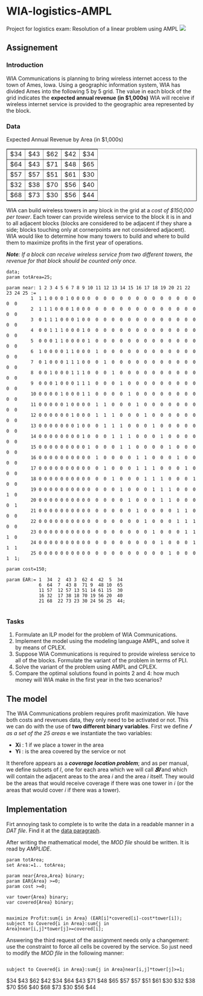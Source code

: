 # WIA-logistics-AMPL
Project for logistics exam: Resolution of a linear problem using AMPL
<img src="https://www.artelys.com/wp-content/uploads/2018/11/ampl.png"/>

## Assignement

### Introduction
WIA Communications is planning to bring wireless internet access to the town of Ames, Iowa. Using a geographic information system, WIA has divided Ames into the following 5 by 5 grid. The value in each block of the grid indicates the **expected annual revenue (in $1,000s)** WIA will receive if wireless internet service is provided to the geographic area represented by the block.

### Data 
Expected Annual Revenue by Area (in $1,000s)


<div>
<table border="1"style="text-align: center;">
  <tr><td .bg-yellow> $34</td><td> 	$43</td><td> 	$62 </td><td>	$42</td><td> 	$34</td></tr>
  <tr><td>$64</td><td>$43</td><td> 	$71</td><td> 	$48</td><td> 	$65</td></tr>
  <tr><td>$57</td><td>	$57</td><td> 	$51 </td><td>	$61</td><td> 	$30</td></tr>
  <tr><td>$32</td><td>	$38</td><td> 	$70</td><td> 	$56</td><td> 	$40</td></tr>
  <tr><td>$68</td><td> 	$73</td><td> 	$30</td><td> 	$56 </td><td>	$44</td></tr>
  </table>
</div>


WIA can build wireless towers in any block in the grid at a *cost of $150,000 per tower*. Each tower can provide wireless service to the block it is in and to all adjacent blocks (blocks are considered to be adjacent if they share a side; blocks touching only at cornerpoints are not considered adjacent). WIA would like to determine how many towers to build and where to build them to maximize profits in the first year of operations. 

***Note**: If a block can receive wireless service from two different towers, the revenue for that block should be counted only once.*

```DAT
data;
param totArea=25;
 
param near: 1 2 3 4 5 6 7 8 9 10 11 12 13 14 15 16 17 18 19 20 21 22 23 24 25 :=
         1  1 1 0 0 0 1 0 0 0 0  0  0  0  0  0  0  0  0  0  0  0  0  0  0  0
         2  1 1 1 0 0 0 1 0 0 0  0  0  0  0  0  0  0  0  0  0  0  0  0  0  0
         3  0 1 1 1 0 0 0 1 0 0  0  0  0  0  0  0  0  0  0  0  0  0  0  0  0
         4  0 0 1 1 1 0 0 0 1 0  0  0  0  0  0  0  0  0  0  0  0  0  0  0  0
         5  0 0 0 1 1 0 0 0 0 1  0  0  0  0  0  0  0  0  0  0  0  0  0  0  0
         6  1 0 0 0 0 1 1 0 0 0  1  0  0  0  0  0  0  0  0  0  0  0  0  0  0 
         7  0 1 0 0 0 1 1 1 0 0  0  1  0  0  0  0  0  0  0  0  0  0  0  0  0
         8  0 0 1 0 0 0 1 1 1 0  0  0  1  0  0  0  0  0  0  0  0  0  0  0  0
         9  0 0 0 1 0 0 0 1 1 1  0  0  0  1  0  0  0  0  0  0  0  0  0  0  0
         10 0 0 0 0 1 0 0 0 1 1  0  0  0  0  1  0  0  0  0  0  0  0  0  0  0
         11 0 0 0 0 0 1 0 0 0 0  1  1  0  0  0  1  0  0  0  0  0  0  0  0  0
         12 0 0 0 0 0 0 1 0 0 0  1  1  1  0  0  0  1  0  0  0  0  0  0  0  0
         13 0 0 0 0 0 0 0 1 0 0  0  1  1  1  0  0  0  1  0  0  0  0  0  0  0
         14 0 0 0 0 0 0 0 0 1 0  0  0  1  1  1  0  0  0  1  0  0  0  0  0  0
         15 0 0 0 0 0 0 0 0 0 1  0  0  0  1  1  0  0  0  0  1  0  0  0  0  0
         16 0 0 0 0 0 0 0 0 0 0  1  0  0  0  0  1  1  0  0  0  1  0  0  0  0 
         17 0 0 0 0 0 0 0 0 0 0  0  1  0  0  0  1  1  1  0  0  0  1  0  0  0 
         18 0 0 0 0 0 0 0 0 0 0  0  0  1  0  0  0  1  1  1  0  0  0  1  0  0 
         19 0 0 0 0 0 0 0 0 0 0  0  0  0  1  0  0  0  1  1  1  0  0  0  1  0  
         20 0 0 0 0 0 0 0 0 0 0  0  0  0  0  1  0  0  0  1  1  0  0  0  0  1
         21 0 0 0 0 0 0 0 0 0 0  0  0  0  0  0  1  0  0  0  0  1  1  0  0  0
         22 0 0 0 0 0 0 0 0 0 0  0  0  0  0  0  0  1  0  0  0  1  1  1  0  0
         23 0 0 0 0 0 0 0 0 0 0  0  0  0  0  0  0  0  1  0  0  0  1  1  1  0 
         24 0 0 0 0 0 0 0 0 0 0  0  0  0  0  0  0  0  0  1  0  0  0  1  1  1
         25 0 0 0 0 0 0 0 0 0 0  0  0  0  0  0  0  0  0  0  1  0  0  0  1  1;
         
param cost=150;

param EAR:= 1  34  2  43 3  62 4  42  5  34 
            6  64  7  43 8  71 9  48 10  65
            11 57  12 57 13 51 14 61 15  30
            16 32  17 38 18 70 19 56 20  40
            21 68  22 73 23 30 24 56 25  44;
            
```

### Tasks
1. Formulate an ILP model for the problem of WIA Communications.
2. Implement the model using the modeling language AMPL, and solve it by means of CPLEX.
3. Suppose WIA Communications is required to provide wireless service to all of the blocks. Formulate the variant of the problem in terms of PLI.
4. Solve the variant of the problem using AMPL and CPLEX. 
5. Compare the optimal solutions found in points 2 and 4: how much money will WIA make in the first year in the two scenarios?

## The model 

The WIA Communications problem requires profit maximization.
We have both costs and revenues data, they only need to be activated or not. This we can do
with the use of **two different binary variables**. First we define ***𝐼*** *as a set of the 25 areas* e
we instantiate the two variables:
- **Xi** : 1 if we place a tower in the area 
- **Yi** : is the area covered by the service or not 

It therefore appears as a ***coverage location problem***; and as per manual, we define
subsets of 𝐼, one for each area which we will call ***𝑺𝒊*** and which will contain the adjacent areas
to the area 𝑖 and the area 𝑖 itself. They would be the areas that would receive coverage if there was one
tower in 𝑖 (or the areas that would cover 𝑖 if there was a tower).


## Implementation 

Firt annoying task to complete is to write the data in a readable manner in a *DAT file*. Find it at the <a href="#Data">data paragraph</a>.


After writing the mathematical model, the *MOD file* should be written. It is read by *AMPLIDE*.


```AMPL
param totArea;
set Area:=1.. totArea;

param near{Area,Area} binary;
param EAR{Area} >=0;
param cost >=0;

var tower{Area} binary;
var covered{Area} binary;


maximize Profit:sum{i in Area} (EAR[i]*covered[i]-cost*tower[i]);
subject to Covered{i in Area}:sum{j in Area}near[i,j]*tower[j]>=covered[i];
```
Answering the third request of the assignment needs only a changement: use the constraint to force all cells be covered by the service.
So just need to modify the *MOD file* in the following manner:

```AMPL

subject to Covered{i in Area}:sum{j in Area}near[i,j]*tower[j]>=1;

```


$34 	$43 	$62 	$42 	$34
$64 	$43 	$71 	$48 	$65
$57 	$57 	$51 	$61 	$30
$32 	$38 	$70 	$56 	$40
$68 	$73 	$30 	$56 	$44



            

           

